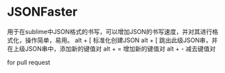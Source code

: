 # JSONFaster
用于在sublime中JSON格式的书写，可以增加JSON的书写速度，并对其进行格式化，操作简单，易用。
alt + [ 标准化创建JSON
alt + [ 跳出此级JSON串，并在上级JSON串中，添加新的键值对
alt + = 增加新的键值对
alt + - 减去键值对

for pull request
